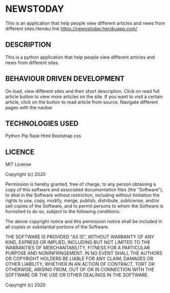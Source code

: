 # NEWSTODAY

This is an application that help people view different articles and news from different sites.Heroku link https://newsstoday.herokuapp.com/

## DESCRIPTION

This is a python application that help people view different articles and news from different sites.

## BEHAVIOUR DRIVEN DEVELOPMENT

On load, view different sites and their short description.
Click on read full article button to view more articles on the site.
If you want to visit a certain article, click on the button to read article from source.
Navigate different pages with the navbar

## TECHNOLOGIES USED

Python
Pip
flask
Html
Bootstrap
css

## LICENCE

MIT License

Copyright (c) 2020

Permission is hereby granted, free of charge, to any person obtaining a copy of this software and associated documentation files (the "Software"), to deal in the Software without restriction, including without limitation the rights to use, copy, modify, merge, publish, distribute, sublicense, and/or sell copies of the Software, and to permit persons to whom the Software is furnished to do so, subject to the following conditions:

The above copyright notice and this permission notice shall be included in all copies or substantial portions of the Software.

THE SOFTWARE IS PROVIDED "AS IS", WITHOUT WARRANTY OF ANY KIND, EXPRESS OR IMPLIED, INCLUDING BUT NOT LIMITED TO THE WARRANTIES OF MERCHANTABILITY, FITNESS FOR A PARTICULAR PURPOSE AND NONINFRINGEMENT. IN NO EVENT SHALL THE AUTHORS OR COPYRIGHT HOLDERS BE LIABLE FOR ANY CLAIM, DAMAGES OR OTHER LIABILITY, WHETHER IN AN ACTION OF CONTRACT, TORT OR OTHERWISE, ARISING FROM, OUT OF OR IN CONNECTION WITH THE SOFTWARE OR THE USE OR OTHER DEALINGS IN THE SOFTWARE.

Copyright (c) 2020
